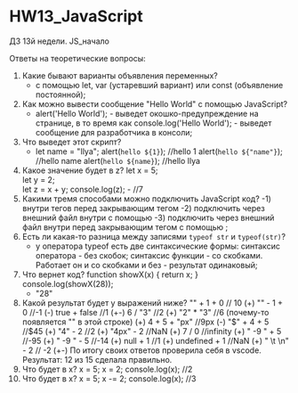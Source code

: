 # HW13_JavaScript

ДЗ 13й недели. JS_начало

Ответы на теоретические вопросы:

1. Какие бывают варианты объявления переменных?
   - с помощью let, var (устаревший вариант) или const (объявление постоянной);
2. Как можно вывести сообщение "Hello World" с помощью JavaScript?
   - alert('Hello World'); - выведет окошко-предупреждение на странице, в то время как console.log('Hello World'); - выведет сообщение для разработчика в консоли;
3. Что выведет этот скрипт?
   - let name = "Ilya";
     alert(`hello ${1}`); //hello 1
     alert(`hello ${"name"}`); //hello name
     alert(`hello ${name}`); //hello Ilya
4. Какое значение будет в z?
   let x = 5;  
   let y = 2;  
   let z = x + y;
   console.log(z); - //7
5. Какими тремя способами можно подключить JavaScript код?
   -1) внутри тегов <script></script> перед закрывающим тегом </body>
   -2) подключить через внешний файл внутри <head> с помощью <script src="index.js"></script>
   -3) подключить через внешний файл внутри <body> перед закрывающим тегом </body> с помощью <script src="index.js"></script>;
6. Есть ли какая-то разница между записями `typeof str` и `typeof(str)`?
   - у оператора typeof есть две синтаксические формы: синтаксис оператора - без скобок; синтаксис функции - со скобками. Работает он и со скобками и без - результат одинаковый;
7. Что вернет код?
   function showX(x)
   {
   return x;
   }
   console.log(showX(28));
   - "28"
8. Какой результат будет у выражений ниже?
   "" + 1 + 0 // 10 (+)
   "" - 1 + 0 //-1 (-)
   true + false //1 (+-)
   6 / "3" //2 (+)
   "2" \* "3" //6 (почему-то появляется "\" в этой строке) (+)
   4 + 5 + "px" //9px (-)
   "$" + 4 + 5 //$45 (+)
   "4" - 2 //2 (+)
   "4px" - 2 //NaN (+)
   7 / 0 //infinity (+)
   " -9 " + 5 //-95 (+)
   " -9 " - 5 //-14 (+)
   null + 1 //1 (+)
   undefined + 1 //NaN (+)
   " \t \n" - 2 //
   -2 (+-)
   По итогу своих ответов проверила себя в vscode. Результат: 12 из 15 сделала правильно.
9. Что будет в x?
   x = 5;
   x = 2;
   console.log(x); //2
10. Что будет в x?
    x = 5;
    x -= 2;
    console.log(x); //3
